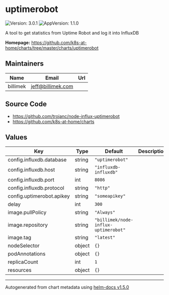 # uptimerobot

![Version: 3.0.1](https://img.shields.io/badge/Version-3.0.1-informational?style=flat-square) ![AppVersion: 1.1.0](https://img.shields.io/badge/AppVersion-1.1.0-informational?style=flat-square)

A tool to get statistics from Uptime Robot and log it into InfluxDB

**Homepage:** <https://github.com/k8s-at-home/charts/tree/master/charts/uptimerobot>

## Maintainers

| Name | Email | Url |
| ---- | ------ | --- |
| billimek | jeff@billimek.com |  |

## Source Code

* <https://github.com/trojanc/node-influx-uptimerobot>
* <https://github.com/k8s-at-home/charts>

## Values

| Key | Type | Default | Description |
|-----|------|---------|-------------|
| config.influxdb.database | string | `"uptimerobot"` |  |
| config.influxdb.host | string | `"influxdb-influxdb"` |  |
| config.influxdb.port | int | `8086` |  |
| config.influxdb.protocol | string | `"http"` |  |
| config.uptimerobot.apikey | string | `"someapikey"` |  |
| delay | int | `300` |  |
| image.pullPolicy | string | `"Always"` |  |
| image.repository | string | `"billimek/node-influx-uptimerobot"` |  |
| image.tag | string | `"latest"` |  |
| nodeSelector | object | `{}` |  |
| podAnnotations | object | `{}` |  |
| replicaCount | int | `1` |  |
| resources | object | `{}` |  |

----------------------------------------------
Autogenerated from chart metadata using [helm-docs v1.5.0](https://github.com/norwoodj/helm-docs/releases/v1.5.0)
